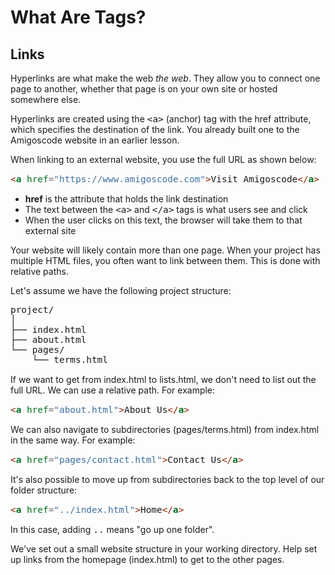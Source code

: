 <style>
code, pre {
  font-size: 0.9rem;
}
</style>

# What Are Tags?

## Links
Hyperlinks are what make the web *the web*. They allow you to connect one page to another, whether that page is on your own site or hosted somewhere else.

Hyperlinks are created using the ```<a>``` (anchor) tag with the href attribute, which specifies the destination of the link. You already built one to the Amigoscode website in an earlier lesson.

When linking to an external website, you use the full URL as shown below:

```html
<a href="https://www.amigoscode.com">Visit Amigoscode</a>
```

- **href** is the attribute that holds the link destination
- The text between the ```<a>``` and ```</a>``` tags is what users see and click
- When the user clicks on this text, the browser will take them to that external site

Your website will likely contain more than one page. When your project has multiple HTML files, you often want to link between them. This is done with relative paths.

Let's assume we have the following project structure:

```text
project/
│
├── index.html
├── about.html
└── pages/
    └── terms.html
```

If we want to get from index.html to lists.html, we don't need to list out the full URL. We can use a relative path. For example:

```html
<a href="about.html">About Us</a>
```

We can also navigate to subdirectories (pages/terms.html) from index.html in the same way. For example:

```html
<a href="pages/contact.html">Contact Us</a>
```

It's also possible to move up from subdirectories back to the top level of our folder structure:

```html
<a href="../index.html">Home</a>
```

In this case, adding ```..``` means "go up one folder".

We've set out a small website structure in your working directory. Help set up links from the homepage (index.html) to get to the other pages.